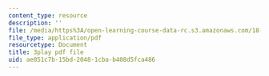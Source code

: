 ```yaml
---
content_type: resource
description: ''
file: /media/https%3A/open-learning-course-data-rc.s3.amazonaws.com/18-06sc-linear-algebra-fall-2011/ae051c7b15bd20481cbab408d5fca486_l88D4r74gtM.pdf
file_type: application/pdf
resourcetype: Document
title: 3play pdf file
uid: ae051c7b-15bd-2048-1cba-b408d5fca486
---
```

